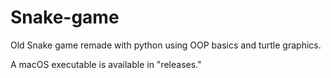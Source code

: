 # Snake-game

Old Snake game remade with python using OOP basics and turtle graphics.

A macOS executable is available in "releases."
